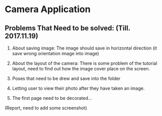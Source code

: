 # Camera Application

## Problems That Need to be solved: (Till. 2017.11.19)

1. About saving image:
The image should save in horizontal direction (it save wrong orientation image into image)

2. About the layout of the camera: There is some problem of the tutorial layout, need to find out how the image cover place on the screen.

3. Poses that need to be drew and save into the folder

4. Letting user to view their photo after they have taken an image.

5. The first page need to be decorated...

(Report, need to add some screenshot)

